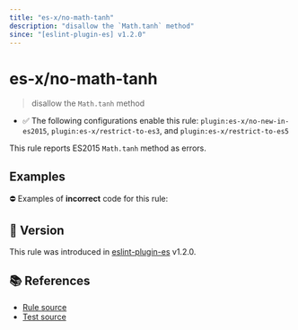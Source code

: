 ```yaml
---
title: "es-x/no-math-tanh"
description: "disallow the `Math.tanh` method"
since: "[eslint-plugin-es] v1.2.0"
---
```


# es-x/no-math-tanh
> disallow the `Math.tanh` method

- ✅ The following configurations enable this rule: `plugin:es-x/no-new-in-es2015`, `plugin:es-x/restrict-to-es3`, and `plugin:es-x/restrict-to-es5`

This rule reports ES2015 `Math.tanh` method as errors.

## Examples

⛔ Examples of **incorrect** code for this rule:

<eslint-playground type="bad" code="/*eslint es-x/no-math-tanh: error */
const n = Math.tanh(value)
" />

## 🚀 Version

This rule was introduced in [eslint-plugin-es] v1.2.0.

[eslint-plugin-es]: https://github.com/mysticatea/eslint-plugin-es

## 📚 References

- [Rule source](https://github.com/ota-meshi/eslint-plugin-es-x/blob/master/lib/rules/no-math-tanh.js)
- [Test source](https://github.com/ota-meshi/eslint-plugin-es-x/blob/master/tests/lib/rules/no-math-tanh.js)
